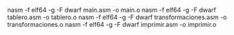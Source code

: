nasm -f elf64 -g -F dwarf main.asm -o main.o
nasm -f elf64 -g -F dwarf tablero.asm -o tablero.o
nasm -f elf64 -g -F dwarf transformaciones.asm -o transformaciones.o
nasm -f elf64 -g -F dwarf imprimir.asm -o imprimir.o
